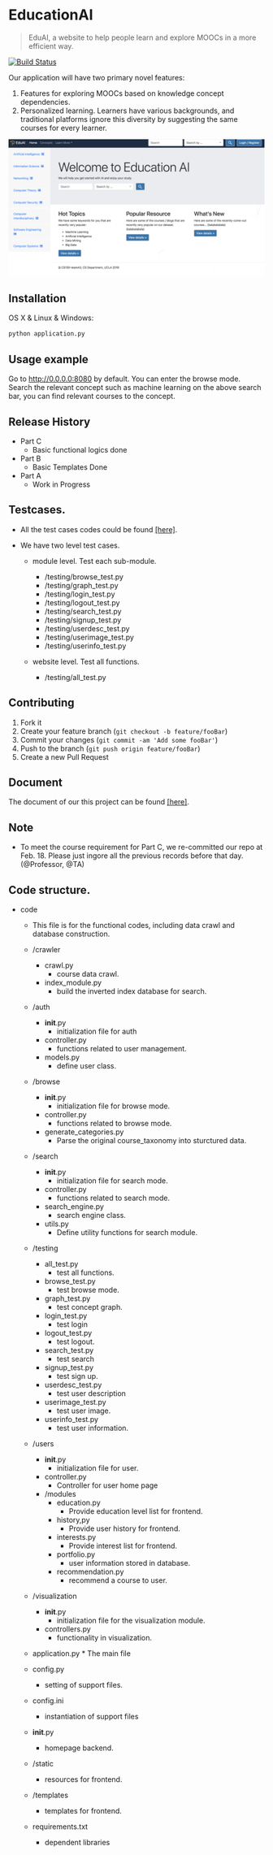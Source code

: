 # EducationAI

> EduAI, a website to help people learn and explore MOOCs in a more efficient way. 

[![Build Status][travis-image]][travis-url]

Our application will have two primary novel features:
1) Features for exploring MOOCs based on knowledge concept dependencies. 
2) Personalized learning. Learners have various backgrounds, and traditional platforms ignore this diversity by suggesting the same courses for every learner.

![](Screenshot.png)

## Installation

OS X & Linux & Windows:

```sh
python application.py
```


## Usage example
Go to http://0.0.0.0:8080 by default. You can enter the browse mode. Search the relevant concept such as machine learning on the above search bar, you can find relevant courses to the concept. 


## Release History

* Part C
    * Basic functional logics done 
* Part B 
    * Basic Templates Done 
* Part A
    * Work in Progress

## Testcases.
* All the test cases codes could be found [[here]](https://github.com/CS130-W20/team-A3/tree/master/testing).

* We have two level test cases.
	* module level. Test each sub-module.
		* /testing/browse_test.py
		* /testing/graph_test.py
		* /testing/login_test.py
		* /testing/logout_test.py
		* /testing/search_test.py
		* /testing/signup_test.py
		* /testing/userdesc_test.py
		* /testing/userimage_test.py
		* /testing/userinfo_test.py

	* website level. Test all functions.
		* /testing/all_test.py

## Contributing

1. Fork it 
2. Create your feature branch (`git checkout -b feature/fooBar`)
3. Commit your changes (`git commit -am 'Add some fooBar'`)
4. Push to the branch (`git push origin feature/fooBar`)
5. Create a new Pull Request

<!-- Markdown link & img dfn's -->
[npm-image]: https://img.shields.io/npm/v/datadog-metrics.svg?style=flat-square
[npm-url]: https://npmjs.org/package/datadog-metrics
[npm-downloads]: https://img.shields.io/npm/dm/datadog-metrics.svg?style=flat-square
[travis-image]: https://img.shields.io/travis/dbader/node-datadog-metrics/master.svg?style=flat-square
[travis-url]: https://travis-ci.org/CS130-W20/team-A3
[wiki]: https://github.com/yourname/yourproject/wiki

## Document

The document of our this project can be found [[here]](https://github.com/CS130-W20/team-A3/tree/master/docs).

## Note
* To meet the course requirement for Part C, we re-committed our repo at Feb. 18. Please just ingore all the previous records before that day. (@Professor, @TA)


## Code structure.

* code
	* This file is for the functional codes, including data crawl and database construction.
	
	* /crawler
		* crawl.py
			* course data crawl.
		* index_module.py
			* build the inverted index database for search. 
	* /auth
		* __init__.py
			* initialization file for auth
		* controller.py
			* functions related to user management.
		* models.py
			* define user class.
	* /browse
		* __init__.py
			* initialization file for browse mode.
		* controller.py
			* functions related to browse mode.
		* generate_categories.py
			* Parse the original course_taxonomy into sturctured data.
	* /search
		* __init__.py
			* initialization file for search mode.
		* controller.py
			* functions related to search mode.
		* search_engine.py
			* search engine class.
		* utils.py
			* Define utility functions for search module.
	* /testing
		* all_test.py
			* test all functions.
		* browse_test.py
			* test browse mode.
		* graph_test.py
			* test concept graph.
		* login_test.py
			* test login
		* logout_test.py
			* test logout.
		* search_test.py
			* test search
		* signup_test.py
			* test sign up.
		* userdesc_test.py
			* test user description
		* userimage_test.py
			* test user image.
		* userinfo_test.py
			* test user information.
	* /users

		* __init__.py
			* initialization file for user.
		* controller.py
			* Controller for user home page
		* /modules
			* education.py
				* Provide education level list for frontend.
			* history,py
				* Provide user history for frontend.
			* interests.py
				* Provide interest list for frontend.
			* portfolio.py 
				* user information stored in database.
			* recommendation.py
				* recommend a course to user.

	* /visualization
		* __init__.py
			* initialization file for the visualization module.
		* controllers.py
			* functionality in visualization.

	* application.py
			* The main file
	* config.py
		* setting of support files.
	* config.ini 
		* instantiation of support files
	* __init__.py
		* homepage backend.
	* /static
		* resources for frontend.
	* /templates
		* templates for frontend.
	* requirements.txt
		* dependent libraries 








